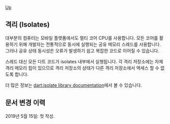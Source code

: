 [Up](./index.md)

##  격리 (Isolates)

대부분의 컴퓨터는 모바일 플랫폼에서도 멀티 코어 CPU를 사용합니다. 모든 코어를 활용하기 위해 개발자는 전통적으로 동시에 실행되는 공유 메모리 스레드를 사용합니다. 그러나 공유 상태 동시성은 오류가 발생하기 쉽고 복잡한 코드로 이어질 수 있습니다.

스레드 대신 모든 다트 코드가 isolates 내부에서 실행됩니다. 각 격리 저장소에는 자체 격리 메모리 힙이 있으므로 격리 저장소의 상태가 다른 격리 저장소에서 액세스 할 수 없도록 합니다.

더 많은 정보는 [dart:isolate library documentation](https://api.dartlang.org/stable/dart-isolate)에서 볼 수 있습니다.

## 문서 변경 이력

2019년 5월 15일: 첫 작성.
